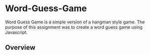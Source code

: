 # Word-Guess-Game

Word Guess Game is a simple version of a hangman style game. The purpose of this assignment was to create a word guess game using Javascript.

## Overview
